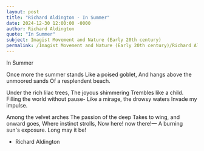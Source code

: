 ```yaml
---
layout: post
title: "Richard Aldington - In Summer"
date: 2024-12-30 12:00:00 -0000
author: Richard Aldington
quote: "In Summer"
subject: Imagist Movement and Nature (Early 20th century)
permalink: /Imagist Movement and Nature (Early 20th century)/Richard Aldington/Richard Aldington - In Summer
---
```


In Summer

Once more the summer stands
Like a poised goblet,
And hangs above the unmoored sands
Of a resplendent beach.

Under the rich lilac trees,
The joyous shimmering
Trembles like a child.
Filling the world without pause-
Like a mirage, the drowsy waters
Invade my impulse.

Among the velvet arches
The passion of the deep
Takes to wing, and onward goes,
Where instinct strolls,
Now here! now there!—
A burning sun's exposure.
Long may it be!

- Richard Aldington
